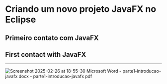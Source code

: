 # Criando um novo projeto JavaFX no Eclipse
## Primeiro contato com JavaFX
## First contact with JavaFX
---
![Screenshot 2025-02-26 at 18-55-30 Microsoft Word - parte1-introducao-javafx docx - parte1-introducao-javafx pdf](https://github.com/user-attachments/assets/6e7ab582-91a8-4417-b852-cbfb43d4e2fa)
